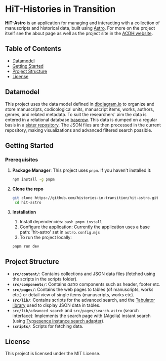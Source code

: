 
# HiT-Histories in Transition

**HiT-Astro** is an application for managing and interacting with a collection of manuscripts and historical data, built using [Astro](https://astro.build/). For more on the project itself see the about page as well as the project site in the [ACDH website](https://www.oeaw.ac.at/acdh/research/dh-research-infrastructure/activities/web-development/hit-histories-in-transition). 

## Table of Contents
- [Datamodel](#data-model)
- [Getting Started](#getting-started)
- [Project Structure](#project-structure)
- [License](#license)

## Datamodel

This project uses the data model defined in [dbdiagram.io](https://dbdiagram.io/d/HiT-6731b349e9daa85acafee5fa) to organize and store manuscripts, codicological units, manuscript items, works, authors, genres, and related metadata. 
To suit the researchers' aim the data is entered in a relational database [baserow](https://baserow.io/). This data is dumped on a regular basis in a [sister repository](https://github.com/histories-in-transition/hit-baserow-dump). The JSON files are then processed in the current repository, making visualizations and advanced filtered search possible.  


## Getting Started

### Prerequisites

1. **Package Manager**: This project uses `pnpm`. If you haven't installed it:
   ```bash
   npm install -g pnpm
   ```
2. **Clone the repo**
   ```bash
   git clone https://github.com/histories-in-transition/hit-astro.git
	cd hit-astro
	```

3. **Installation**
	1. Install dependencies:
	``bash
	pnpm install``
	2. Configure the application:
	   Currently the application uses a base path: 'hit-astro' set in `astro.config.mjs` 
    3. To run the project locally:
    ```bash
    pnpm run dev
    ```

## Project Structure

-   **`src/content/`**: Contains collections and JSON data files (fetched using the scripts in the scripts folder). 
-   **`src/components/`**: Contains *astro* components such as header, footer etc.
-   **`src/pages/`**: Contains the web pages to tables (of manuscripts, works etc.) or detail view of single items (manuscripts, works etc).
-   **`src/lib/`**: Contains scripts for the advanced search, and the [Tabulator library](https://tabulator.info/) used to display JSON data in tables.
-   `src/lib/advanced search` and `src/pages/search.astro` (search interface): Implements the search page with (Algolia) instant search (using [Typsesence instance search adapter](https://typesense.org/docs/guide/search-ui-components.html#using-instantsearch-js)).
-   **`scripts/`**: Scripts for fetching data.

## License

This project is licensed under the MIT License.
